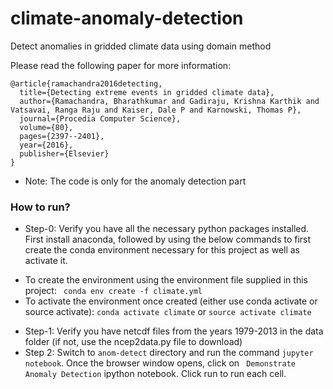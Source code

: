 # climate-anomaly-detection
Detect anomalies in gridded climate data using domain method

Please read the following paper for more information: 
```
@article{ramachandra2016detecting,
  title={Detecting extreme events in gridded climate data},
  author={Ramachandra, Bharathkumar and Gadiraju, Krishna Karthik and Vatsavai, Ranga Raju and Kaiser, Dale P and Karnowski, Thomas P},
  journal={Procedia Computer Science},
  volume={80},
  pages={2397--2401},
  year={2016},
  publisher={Elsevier}
}
```

* Note: The code is only for the anomaly detection part

### How to run?
* Step-0: Verify you have all the necessary python packages installed. First install anaconda, followed by using the below commands to first create the conda environment necessary for this project as well as activate it.
 - To create the environment using the environment file supplied in this project: ``` conda env create -f climate.yml```
 - To activate the environment once created (either use conda activate or source activate): ```conda activate climate``` or ```source activate climate```
* Step-1: Verify you have netcdf files from the years 1979-2013 in the data folder (if not, use the ncep2data.py file to download) 
* Step 2: Switch to ```anom-detect``` directory and run the command ```jupyter notebook```. Once the browser window opens, click on ``` Demonstrate Anomaly Detection``` ipython notebook. Click run to run each cell. 
